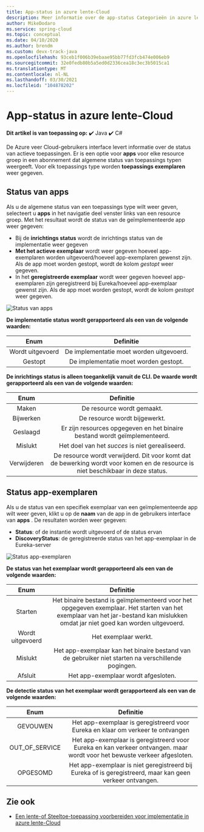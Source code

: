 ```yaml
---
title: App-status in azure lente-Cloud
description: Meer informatie over de app-status Categorieën in azure lente Cloud
author: MikeDodaro
ms.service: spring-cloud
ms.topic: conceptual
ms.date: 04/10/2020
ms.author: brendm
ms.custom: devx-track-java
ms.openlocfilehash: 93ceb1f006b39ebaae95bb77fd3fcb474e006eb9
ms.sourcegitcommit: 32e0fedb80b5a5ed0d2336cea18c3ec3b5015ca1
ms.translationtype: MT
ms.contentlocale: nl-NL
ms.lasthandoff: 03/30/2021
ms.locfileid: "104878202"
---
```

# <a name="app-status-in-azure-spring-cloud"></a>App-status in azure lente-Cloud

**Dit artikel is van toepassing op:** ✔️ Java ✔️ C#

De Azure veer Cloud-gebruikers interface levert informatie over de status van actieve toepassingen.  Er is een optie voor **apps** voor elke resource groep in een abonnement dat algemene status van toepassings typen weergeeft.  Voor elk toepassings type worden **toepassings exemplaren** weer gegeven.

## <a name="apps-status"></a>Status van apps
Als u de algemene status van een toepassings type wilt weer geven, selecteert u **apps** in het navigatie deel venster links van een resource groep. Met het resultaat wordt de status van de geïmplementeerde app weer gegeven:

* Bij de **inrichtings status** wordt de inrichtings status van de implementatie weer gegeven
* **Met het actieve exemplaar** wordt weer gegeven hoeveel app-exemplaren worden uitgevoerd/hoeveel app-exemplaren gewenst zijn. Als de app moet worden gestopt, wordt de kolom *gestopt* weer gegeven.
* In het **geregistreerde exemplaar** wordt weer gegeven hoeveel app-exemplaren zijn geregistreerd bij Eureka/hoeveel app-exemplaar gewenst zijn. Als de app moet worden gestopt, wordt de kolom *gestopt* weer gegeven.


 ![Status van apps](media/spring-cloud-concept-app-status/apps-ui-status.png)

**De implementatie status wordt gerapporteerd als een van de volgende waarden:**

| Enum | Definitie |
|:--:|:----------------:|
| Wordt uitgevoerd | De implementatie moet worden uitgevoerd. |
| Gestopt | De implementatie moet worden gestopt. |

**De inrichtings status is alleen toegankelijk vanuit de CLI.  De waarde wordt gerapporteerd als een van de volgende waarden:**

| Enum | Definitie |
|:--:|:----------------:|
| Maken | De resource wordt gemaakt. |
| Bijwerken | De resource wordt bijgewerkt. |
| Geslaagd | Er zijn resources opgegeven en het binaire bestand wordt geïmplementeerd. |
| Mislukt | Het doel van het *succes* is niet gerealiseerd. |
| Verwijderen | De resource wordt verwijderd. Dit voor komt dat de bewerking wordt voor komen en de resource is niet beschikbaar in deze status. |

## <a name="app-instances-status"></a>Status app-exemplaren

Als u de status van een specifiek exemplaar van een geïmplementeerde app wilt weer geven, klikt u op de **naam** van de app in de gebruikers interface van **apps** . De resultaten worden weer gegeven:
* **Status**: of de instantie wordt uitgevoerd of de status ervan
* **DiscoveryStatus**: de geregistreerde status van het app-exemplaar in de Eureka-server

 ![Status app-exemplaren](media/spring-cloud-concept-app-status/apps-ui-instance-status.png)

**De status van het exemplaar wordt gerapporteerd als een van de volgende waarden:**

| Enum | Definitie |
|:--:|:----------------:|
| Starten | Het binaire bestand is geïmplementeerd voor het opgegeven exemplaar. Het starten van het exemplaar van het jar-bestand kan mislukken omdat jar niet goed kan worden uitgevoerd. |
| Wordt uitgevoerd | Het exemplaar werkt. |
| Mislukt | Het app-exemplaar kan het binaire bestand van de gebruiker niet starten na verschillende pogingen. |
| Afsluit | Het app-exemplaar wordt afgesloten. |

**De detectie status van het exemplaar wordt gerapporteerd als een van de volgende waarden:**

| Enum | Definitie |
|:--:|:----------------:|
| GEVOUWEN | Het app-exemplaar is geregistreerd voor Eureka en klaar om verkeer te ontvangen |
| OUT_OF_SERVICE | Het app-exemplaar is geregistreerd voor Eureka en kan verkeer ontvangen. maar wordt voor het bewuste verkeer afgesloten. |
| OPGESOMD | Het app-exemplaar is niet geregistreerd bij Eureka of is geregistreerd, maar kan geen verkeer ontvangen. |


## <a name="see-also"></a>Zie ook
* [Een lente-of Steeltoe-toepassing voorbereiden voor implementatie in azure lente-Cloud](how-to-prepare-app-deployment.md)
